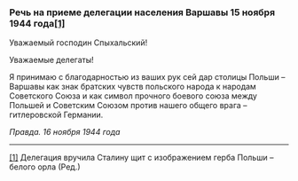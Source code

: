 ### Речь на приеме делегации населения Варшавы 15 ноября 1944 года[**[1]**](#_ftn1)

Уважаемый господин Спыхальский!

Уважаемые делегаты!

Я принимаю с благодарностью из ваших рук сей дар столицы Польши – Варшавы как знак братских чувств польского народа к народам Советского Союза и как символ прочного боевого союза между Польшей и Советским Союзом против нашего общего врага – гитлеровской Германии.

_Правда. 16 ноября 1944 года_

  

---

[[1]](#_ftnref1) Делегация вручила Сталину щит с изображением герба Польши – белого орла (Ред.)
